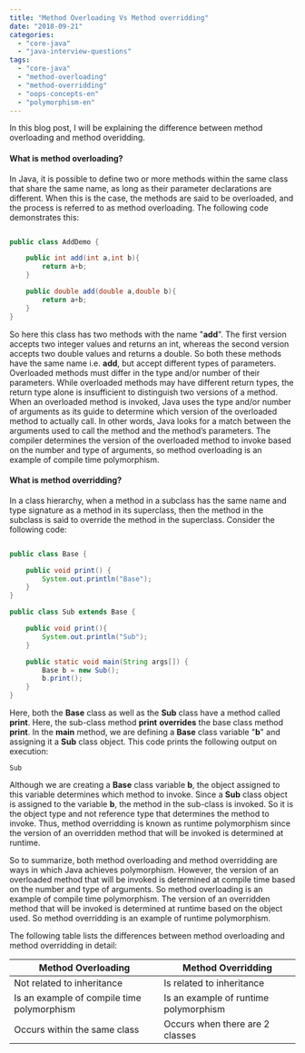 ```yaml
---
title: "Method Overloading Vs Method overridding"
date: "2018-09-21"
categories: 
  - "core-java"
  - "java-interview-questions"
tags: 
  - "core-java"
  - "method-overloading"
  - "method-overridding"
  - "oops-concepts-en"
  - "polymorphism-en"
---
```


In this blog post, I will be explaining the difference between method overloading and method overidding.

#### What is method overloading?

In Java, it is possible to define two or more methods within the same class that share the same name, as long as their parameter declarations are different. When this is the case, the methods are said to be overloaded, and the process is referred to as method overloading. The following code demonstrates this:

```java

public class AddDemo {

    public int add(int a,int b){ 
        return a+b; 
    }

    public double add(double a,double b){ 
        return a+b; 
    }
}
```

So here this class has two methods with the name "**add**". The first version accepts two integer values and returns an int, whereas the second version accepts two double values and returns a double. So both these methods have the same name i.e. **add**, but accept different types of parameters. Overloaded methods must differ in the type and/or number of their parameters. While overloaded methods may have different return types, the return type alone is insufficient to distinguish two versions of a method. When an overloaded method is invoked, Java uses the type and/or number of arguments as its guide to determine which version of the overloaded method to actually call. In other words, Java looks for a match between the arguments used to call the method and the method’s parameters. The compiler determines the version of the overloaded method to invoke based on the number and type of arguments, so method overloading is an example of compile time polymorphism.

#### What is method overridding?

In a class hierarchy, when a method in a subclass has the same name and type signature as a method in its superclass, then the method in the subclass is said to override the method in the superclass. Consider the following code:

```java

public class Base {

    public void print() { 
        System.out.println("Base"); 
    } 
}

public class Sub extends Base {

    public void print(){ 
        System.out.println("Sub"); 
    }

    public static void main(String args[]) { 
        Base b = new Sub(); 
        b.print(); 
    } 
}
````
Here, both the **Base** class as well as the **Sub** class have a method called **print**. Here, the sub-class method **print** **overrides** the base class method **print**. In the **main** method, we are defining a **Base** class variable "**b**" and assigning it a **Sub** class object. This code prints the following output on execution:

```
Sub
```

Although we are creating a **Base** class variable **b**, the object assigned to this variable determines which method to invoke. Since a **Sub** class object is assigned to the variable **b**, the method in the sub-class is invoked. So it is the object type and not reference type that determines the method to invoke. Thus, method overridding is known as runtime polymorphism since the version of an overridden method that will be invoked is determined at runtime.

So to summarize, both method overloading and method overridding are ways in which Java achieves polymorphism. However, the version of an overloaded method that will be invoked is determined at compile time based on the number and type of arguments. So method overloading is an example of compile time polymorphism. The version of an overridden method that will be invoked is determined at runtime based on the object used. So method overridding is an example of runtime polymorphism.

The following table lists the differences between method overloading and method overridding in detail:

|Method Overloading|Method Overridding  |
|--|--|
| Not related to inheritance | Is related to inheritance |
| Is an example of compile time polymorphism | Is an example of runtime polymorphism |
| Occurs within the same class | Occurs when there are 2 classes |
